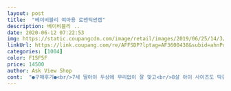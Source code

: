 ```yaml
---
layout: post 
title:  "베이비블리 여아용 로맨틱썬캡" 
description: 베이비블리 ..
date: 2020-06-12 07:22:53 
img: https://static.coupangcdn.com/image/retail/images/2019/06/25/14/3/4f86836e-8746-4485-8e67-8759f59cc84b.jpg 
linkUrl: https://link.coupang.com/re/AFFSDP?lptag=AF3600438&subid=ahnPublicAsk&pageKey=247837935&itemId=784670792&vendorItemId=4987680491&traceid=V0-113-d35b7b9086f29656 
categories: [1004] 
color: F15F5F 
price: 14500 
author: Ask View Shop 
cont:  "●구매후기●<br/>7세 딸아이 두상에 무리없이 잘 맞고<br/>8살 아이 사이즈도 딱좋아요.<br/><br/>넘 잘 어우리고 만족스럽습니다.<br/><br/>리얼이뻐서 남김<br/>연베이지 품절이라 진베이지 삿는데<br/>올여름 잘 하고 다닐 것 같아요.<br/><br/>요 이쁜모자쓰고 놀이터에서 열심히 놀거예요<br/>육세인데 좀큰편이지만 두고두고 잘쓸듯요<br/>최고네요 튼튼하고<br/>핑크색 은은하니 이뻐요.<br/><br/>후회절대안함요<br/>" 
---
```

